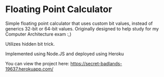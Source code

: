 # Floating Point Calculator
Simple floating point calculator that uses custom bit values, instead of generics 32-bit or 64-bit values.
Originally designed to help study for my Computer Architecture exam :,)

Utilizes hidden bit trick.

Implemented using Node.JS and deployed using Heroku

You can view the project here:
https://secret-badlands-19637.herokuapp.com/
